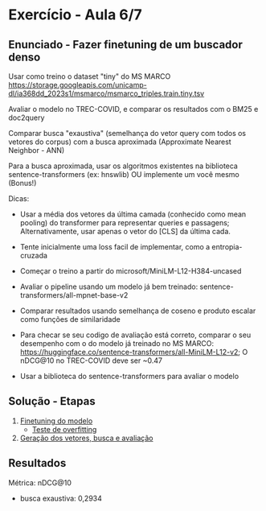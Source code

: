 # Exercício - Aula 6/7

## Enunciado - Fazer finetuning de um buscador denso

Usar como treino o dataset "tiny" do MS MARCO
https://storage.googleapis.com/unicamp-dl/ia368dd_2023s1/msmarco/msmarco_triples.train.tiny.tsv

Avaliar o modelo no TREC-COVID, e comparar os resultados com o BM25 e doc2query

Comparar busca "exaustiva" (semelhança do vetor query com todos os vetores do corpus) com a busca aproximada (Approximate Nearest Neighbor - ANN)

Para a busca aproximada, usar os algoritmos existentes na biblioteca sentence-transformers (ex: hnswlib) OU implemente um você mesmo (Bonus!)

Dicas:

- Usar a média dos vetores da última camada (conhecido como mean pooling) do transformer para representar queries e passagens; Alternativamente, usar apenas o vetor do [CLS] da última cada.

- Tente inicialmente uma loss facil de implementar, como a entropia-cruzada

- Começar o treino a partir do microsoft/MiniLM-L12-H384-uncased

- Avaliar o pipeline usando um modelo já bem treinado: sentence-transformers/all-mpnet-base-v2

- Comparar resultados usando semelhança de coseno e produto escalar como funções de similaridade

- Para checar se seu codigo de avaliação está correto, comparar o seu desempenho com o do modelo já treinado no MS MARCO: https://huggingface.co/sentence-transformers/all-MiniLM-L12-v2; O nDCG@10 no TREC-COVID deve ser ~0.47

- Usar a biblioteca do sentence-transformers para avaliar o modelo

  
## Solução - Etapas 
1. [Finetuning do modelo](Aula_7_DPR_Finetuning.ipynb)
   * [Teste de overfitting](Aula_7_DPR_TesteOverfitting.ipynb)
2. [Geração dos vetores, busca e avaliação](Aula_7_DPR_Evaluation.ipynb)

  
## Resultados
Métrica: nDCG@10
* busca exaustiva:  0,2934
